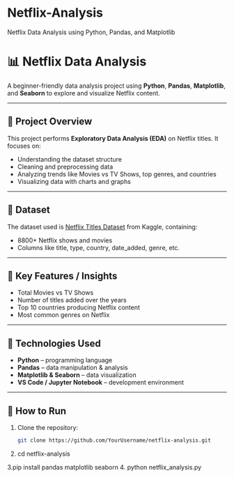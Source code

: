 # Netflix-Analysis
Netflix Data Analysis using Python, Pandas, and Matplotlib
# 📊 Netflix Data Analysis

A beginner-friendly data analysis project using **Python**, **Pandas**, **Matplotlib**, and **Seaborn** to explore and visualize Netflix content.

---

## 🔹 Project Overview
This project performs **Exploratory Data Analysis (EDA)** on Netflix titles. It focuses on:

- Understanding the dataset structure  
- Cleaning and preprocessing data  
- Analyzing trends like Movies vs TV Shows, top genres, and countries  
- Visualizing data with charts and graphs  

---

## 🔹 Dataset
The dataset used is [Netflix Titles Dataset](https://www.kaggle.com/shivamb/netflix-shows) from Kaggle, containing:

- 8800+ Netflix shows and movies  
- Columns like title, type, country, date_added, genre, etc.  

---

## 🔹 Key Features / Insights
- Total Movies vs TV Shows  
- Number of titles added over the years  
- Top 10 countries producing Netflix content  
- Most common genres on Netflix  

---

## 🔹 Technologies Used
- **Python** – programming language  
- **Pandas** – data manipulation & analysis  
- **Matplotlib & Seaborn** – data visualization  
- **VS Code / Jupyter Notebook** – development environment  

---

## 🔹 How to Run
1. Clone the repository:  
   ```bash
   git clone https://github.com/YourUsername/netflix-analysis.git
2. cd netflix-analysis

3.pip install pandas matplotlib seaborn
4. python netflix_analysis.py
